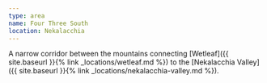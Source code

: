```yaml
---
type: area
name: Four Three South
location: Nekalacchia
---
```


A narrow corridor between the mountains connecting [Wetleaf]({{ site.baseurl }}{% link _locations/wetleaf.md %}) to the [Nekalacchia Valley]({{ site.baseurl }}{% link _locations/nekalacchia-valley.md %}).
